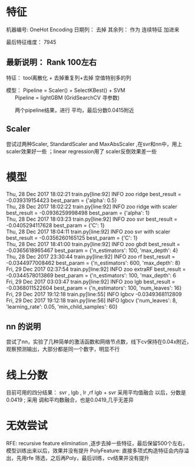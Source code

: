# 特征

机器编号: OneHot Encoding 
日期列： 去掉 
其余列： 作为 连续特征 加进来  

最后特征维度： 7945 

## 最新说明：  Rank 100左右  
特征： tool离散化 + 去掉重复列+去掉 空值特别多的列 

模型：  Pipeline = Scaler() + SelectKBest() + SVM   
       Pipeline = lightGBM  (GridSearchCV 寻参数)  
       
       两个pipeline结果，进行 平均，最后分数0.0415附近 
       
## Scaler 
尝试过两种Scaler, StandardScaler and MaxAbsScaler  ,在svr和nn中，用上scaler效果好一些   ；linear regression用了 scaler反倒效果差一些

# 模型
Thu, 28 Dec 2017 18:02:21 train.py[line:92] INFO zoo ridge best_result = -0.039319154423 best_param = {'alpha': 0.5}  
Thu, 28 Dec 2017 18:02:22 train.py[line:92] INFO zoo ridge with scaler best_result = -0.0936259998498 best_param = {'alpha': 1}  
Thu, 28 Dec 2017 18:03:23 train.py[line:92] INFO zoo svr best_result = -0.0405294117628 best_param = {'C': 1}   
Thu, 28 Dec 2017 18:04:11 train.py[line:92] INFO zoo svr with scaler best_result = -0.0356260165125 best_param = {'C': 1}  
Thu, 28 Dec 2017 18:41:00 train.py[line:92] INFO zoo gbdt best_result = -0.0365618965467 best_param = {'n_estimators': 100, 'max_depth': 4}   
Thu, 28 Dec 2017 23:30:44 train.py[line:92] INFO zoo rf best_result = -0.0344977008462 best_param = {'n_estimators': 600, 'max_depth': 8}     
Fri, 29 Dec 2017 02:37:54 train.py[line:92] INFO zoo extraRF best_result = -0.0344578013869 best_param = {'n_estimators': 100, 'max_depth': 6   
Fri, 29 Dec 2017 03:03:47 train.py[line:92] INFO zoo lgb best_result = -0.0368011522604 best_param = {'n_estimators': 100, 'num_leaves': 16}    
Fri, 29 Dec 2017 19:12:18 train.py[line:55] INFO lgbcv -0.0349368112809   
Fri, 29 Dec 2017 19:12:18 train.py[line:56] INFO lgbcv {'num_leaves': 8, 'learning_rate': 0.05, 'min_child_samples': 60}     

## nn 的说明 
 尝试了nn，实验了几种简单的激活函数和网络节点数，线下cv保持在0.04x附近，观察预测输出，大部分都是同一个数字，明显不行
# 线上分数 

目前可用的四分结果： 
svr , lgb , lr ,rf 
lgb + svr 采用平均值融合 以后，分数是 0.0419  ; 采用 调和平均数融合，也是0.0419,几乎无差异 

# 无效尝试
RFE: recursive feature elimination ,逐步去掉一些特征，最后保留500个左右，模型训练出来以后，效果并没有提升 
PolyFeature:  直接多项式构造特征会内存溢出，先用rfe 筛选，之后再Poly，最后训练，cv结果并没有提升    





